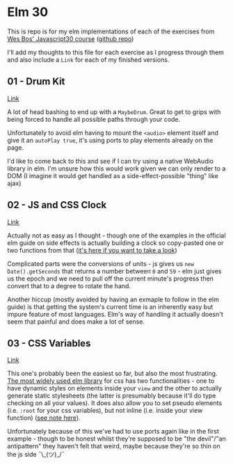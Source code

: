 # Elm 30

This is repo is for my elm implementations of each of the exercises from [Wes Bos' Javascript30 course](https://javascript30.com/) ([github repo](https://github.com/wesbos/JavaScript30/))

I'll add my thoughts to this file for each exercise as I progress through them and also include a `Link` for each of my finished versions.

## 01 - Drum Kit

[Link](https://squealing-icicle.surge.sh)

A lot of head bashing to end up with a `MaybeDrum`. Great to get to grips with being forced to handle all possible paths through your code.

Unfortunately to avoid elm having to mount the `<audio>` element itself and give it an `autoPlay true`, it's using ports to play elements already on the page.

I'd like to come back to this and see if I can try using a native WebAudio library in elm. I'm unsure how this would work given we can only render to a DOM (I imagine it would get handled as a side-effect-possible "thing" like ajax)

## 02 - JS and CSS Clock

[Link](https://dusty-brush.surge.sh)

Actually not as easy as I thought - though one of the examples in the official elm guide on side effects is actually building a clock so copy-pasted one or two functions from that ([it's here if you want to take a look]( https://guide.elm-lang.org/architecture/effects/time.html))

Complicated parts were the conversions of units - js gives us `new Date().getSeconds` that returns a number between `0` and `59` - elm just gives us the epoch and we need to pull off the current minute's progress then convert that to a degree to rotate the hand.

Another hiccup (mostly avoided by having an exmaple to follow in the elm guide) is that getting the system's current time is an inherently easy but impure feature of most languages. Elm's way of handling it actually doesn't seem that painful and does make a lot of sense.

## 03 - CSS Variables

[Link](https://young-sail.surge.sh)

This one's probably been the easiest so far, but also the most frustrating. [The most widely used elm library](https://github.com/rtfeldman/elm-css) for css has two functionalities - one to have dynamic styles on elements inside your `view` and the other to actually generate static stylesheets (the latter is presumably because it'll do type checking on all your values). It does also allow you to set pseudo elements (i.e. `:root` for your css variables), but not inline (i.e. inside your view function) ([see note here](https://github.com/rtfeldman/elm-css/blob/master/README.md#approach-1-inline-styles)).

Unfortunately because of this we've had to use ports again like in the first example - though to be honest whilst they're supposed to be "the devil"/"an antipattern" they haven't felt that weird, maybe because they're so thin on the js side ¯\\\_(ツ)\_/¯
